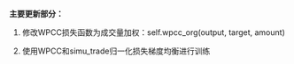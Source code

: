 **主要更新部分：**

1. 修改WPCC损失函数为成交量加权：self.wpcc_org(output, target, amount)

2. 使用WPCC和simu_trade归一化损失梯度均衡进行训练
